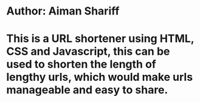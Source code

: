 # Author: Aiman Shariff
# This is a URL shortener using HTML, CSS and Javascript, this can be used to shorten the length of lengthy urls, which would make urls manageable and easy to share.